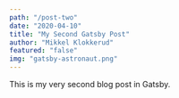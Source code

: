```yaml
---
path: "/post-two"
date: "2020-04-10"
title: "My Second Gatsby Post"
author: "Mikkel Klokkerud"
featured: "false"
img: "gatsby-astronaut.png"
---
```


 This is my very second blog post in Gatsby.